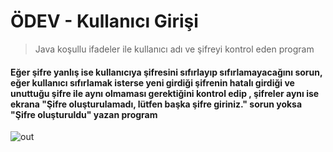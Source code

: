 # ÖDEV - Kullanıcı Girişi

> Java koşullu ifadeler ile kullanıcı adı ve şifreyi kontrol eden program

#### Eğer şifre yanlış ise kullanıcıya şifresini sıfırlayıp sıfırlamayacağını sorun, eğer kullanıcı sıfırlamak isterse yeni girdiği şifrenin hatalı girdiği ve unuttuğu şifre ile aynı olmaması gerektiğini kontrol edip , şifreler aynı ise ekrana "Şifre oluşturulamadı, lütfen başka şifre giriniz." sorun yoksa "Şifre oluşturuldu" yazan program

![out](https://user-images.githubusercontent.com/35347777/138597467-51565a1d-47c1-44f9-b185-10f30c530d89.gif)



